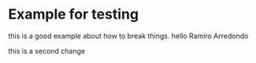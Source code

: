 # Example for testing

this is a good example about how to break things. hello Ramiro Arredondo

this is a second change